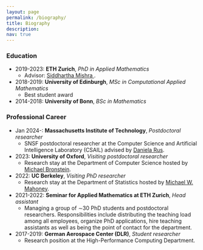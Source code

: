 ```yaml
---
layout: page
permalink: /biography/
title: Biography
description: 
nav: true
---
```



### Education
* 2019-2023: **ETH Zurich**, *PhD in Applied Mathematics*
	+ Advisor: <a href="https://camlab.ethz.ch/the-group/group-head.html">Siddhartha Mishra </a>.
* 2018-2019: **University of Edinburgh**, *MSc in Computational Applied Mathematics*
	+ Best student award
* 2014-2018: **University of Bonn**, *BSc in Mathematics*


### Professional Career
* Jan 2024-: **Massachusetts Institute of Technology**, *Postdoctoral researcher*
	+ SNSF postdoctoral researcher at the Computer Science and Artificial Intelligence 
	Laboratory (CSAIL) advised by <a href="https://www.csail.mit.edu/person/daniela-rus">Daniela Rus</a>.
* 2023: **University of Oxford**, *Visiting postdoctoral researcher*
	+ Research stay at the Department of Computer Science hosted by 
	<a href="https://www.stat.berkeley.edu/~mmahoney/">Michael Bronstein</a>.
* 2022: **UC Berkeley**, *Visiting PhD researcher*
	+ Research stay at the Department of Statistics hosted by 
	<a href="https://www.stat.berkeley.edu/~mmahoney/">Michael W. Mahoney</a>.
* 2021-2022: **Seminar for Applied Mathematics at ETH Zurich**, *Head assistant*
	+ Managing a group of ∼30 PhD students and postdoctoral researchers. 
	Responsibilities include distributing the teaching load among all employees, 
	organize PhD applications, hire teaching assistants as well as being the point 
	of contact for the department. 
* 2017-2019: **German Aerospace Center (DLR)**, *Student researcher* 
	+ Research position at the High-Performance Computing Department.
